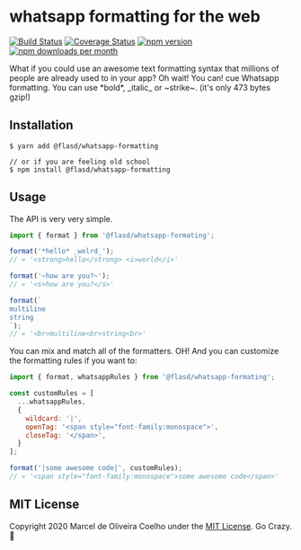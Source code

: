 # whatsapp formatting for the web
[![Build Status](https://travis-ci.org/flasd/whatsapp-formatting.svg?branch=master)](https://travis-ci.org/flasd/whatsapp-formatting)
[![Coverage Status](https://coveralls.io/repos/github/flasd/whatsapp-formatting/badge.svg?branch=master)](https://coveralls.io/github/flasd/whatsapp-formatting?branch=master)
[![npm version](https://badge.fury.io/js/@flasd/whatsapp-formatting.svg)](https://www.npmjs.com/package/@flasd/whatsapp-formatting)
[![npm downloads per month](https://img.shields.io/npm/dm/@flasd/whatsapp-formatting.svg)](https://www.npmjs.com/package/@flasd/whatsapp-formatting)

What if you could use an awesome text formatting syntax that millions of people are already used to in your app? Oh wait! You can! cue Whatsapp formatting. You can use \*bold*, \_italic_ or \~strike~. (it's only 473 bytes gzip!)

## Installation
```shell
$ yarn add @flasd/whatsapp-formatting

// or if you are feeling old school
$ npm install @flasd/whatsapp-formatting
```

## Usage
The API is very very simple.
```javascript
import { format } from '@flasd/whatsapp-formating';

format('*hello* _wolrd_');
// « '<strong>hello</strong> <i>world</i>'

format('~how are you?~');
// « '<s>how are you?</s>'

format(`
multiline
string
`);
// « '<br>multiline<br>string<br>'
```
You can mix and match all of the formatters. OH! And you can customize the formatting rules if you want to:
```javascript
import { format, whatsappRules } from '@flasd/whatsapp-formating';

const customRules = [
  ...whatsappRules,
  {
    wildcard: '|',
    openTag: '<span style="font-family:monospace">',
    closeTag: '</span>',
  }
];

format('|some awesome code|', customRules);
// « '<span style="font-family:monospace">some awesome code</span>'
```
## MIT License
Copyright 2020 Marcel de Oliveira Coelho under the [MIT License](https://github.com/flasd/whatsapp-formatting/blob/master/LICENSE).
Go Crazy. :rocket:
